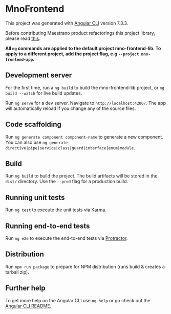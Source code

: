 # MnoFrontend

This project was generated with [Angular CLI](https://github.com/angular/angular-cli) version 7.3.3.

Before contributing Maestrano product refactorings this project library, please read [this](https://angular.io/guide/creating-libraries#refactoring-parts-of-an-app-into-a-library).

**All `ng` commands are applied to the default project mno-frontend-lib. To apply to a different project, add the project flag, e.g `--project mno-frontend-app`.**

## Development server

For the first time, run a `ng build` to build the mno-frontend-lib project, or `ng build --watch` for live build updates.

Run `ng serve` for a dev server. Navigate to `http://localhost:4200/`. The app will automatically reload if you change any of the source files.

## Code scaffolding

Run `ng generate component component-name` to generate a new component. You can also use `ng generate directive|pipe|service|class|guard|interface|enum|module`.

## Build

Run `ng build` to build the project. The build artifacts will be stored in the `dist/` directory. Use the `--prod` flag for a production build.

## Running unit tests

Run `ng test` to execute the unit tests via [Karma](https://karma-runner.github.io).

## Running end-to-end tests

Run `ng e2e` to execute the end-to-end tests via [Protractor](http://www.protractortest.org/).

## Distribution

Run `npm run package` to prepare for NPM distribution (runs build & creates a tarball zip).

## Further help

To get more help on the Angular CLI use `ng help` or go check out the [Angular CLI README](https://github.com/angular/angular-cli/blob/master/README.md).
